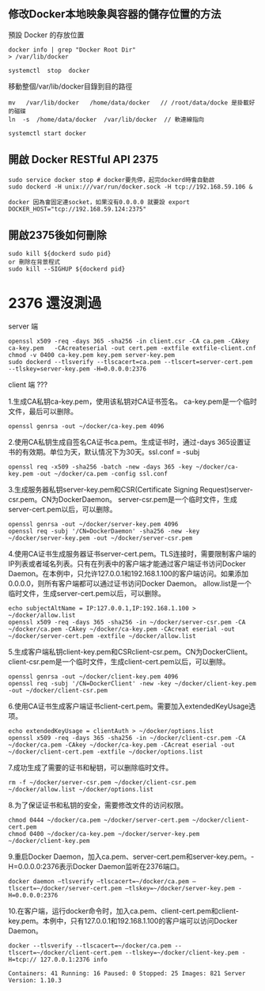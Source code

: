 ## 修改Docker本地映象與容器的儲存位置的方法

預設 Docker 的存放位置
```
docker info | grep "Docker Root Dir"
> /var/lib/docker
```

```
systemctl  stop  docker
```

移動整個/var/lib/docker目錄到目的路徑
```
mv   /var/lib/docker   /home/data/docker   // /root/data/docke 是掛載好的磁碟
ln  -s  /home/data/docker  /var/lib/docker  // 軟連線指向
```

```
systemctl start docker
```

## 開啟 Docker RESTful API 2375

```
sudo service docker stop # docker要先停，起完dockerd時會自動啟
sudo dockerd -H unix:///var/run/docker.sock -H tcp://192.168.59.106 &
```

```
docker 因為會固定連socket，如果沒有0.0.0.0 就要設 export DOCKER_HOST="tcp://192.168.59.124:2375"
```

## 開啟2375後如何刪除
```
sudo kill ${dockerd sudo pid}
or 刪除在背景程式
sudo kill --SIGHUP ${dockerd pid}
```

# 2376 還沒測過

server 端
```
openssl x509 -req -days 365 -sha256 -in client.csr -CA ca.pem -CAkey ca-key.pem   -CAcreateserial -out cert.pem -extfile extfile-client.cnf
chmod -v 0400 ca-key.pem key.pem server-key.pem
sudo dockerd --tlsverify --tlscacert=ca.pem --tlscert=server-cert.pem --tlskey=server-key.pem -H=0.0.0.0:2376
```

client 端
???


1.生成CA私钥ca-key.pem，使用该私钥对CA证书签名。
ca-key.pem是一个临时文件，最后可以删除。
```
openssl genrsa -out ~/docker/ca-key.pem 4096
```

2.使用CA私钥生成自签名CA证书ca.pem。生成证书时，通过-days 365设置证书的有效期。单位为天，默认情况下为30天。ssl.conf = -subj
```
openssl req -x509 -sha256 -batch -new -days 365 -key ~/docker/ca-key.pem -out ~/docker/ca.pem -config ssl.conf
```

3.生成服务器私钥server-key.pem和CSR(Certificate Signing Request)server-csr.pem。CN为DockerDaemon。
server-csr.pem是一个临时文件，生成server-cert.pem以后，可以删除。
```
openssl genrsa -out ~/docker/server-key.pem 4096
openssl req -subj '/CN=DockerDaemon' -sha256 -new -key ~/docker/server-key.pem -out ~/docker/server-csr.pem
```

4.使用CA证书生成服务器证书server-cert.pem。TLS连接时，需要限制客户端的IP列表或者域名列表。只有在列表中的客户端才能通过客户端证书访问Docker Daemon。在本例中，只允许127.0.0.1和192.168.1.100的客户端访问。如果添加0.0.0.0，则所有客户端都可以通过证书访问Docker Daemon。
allow.list是一个临时文件，生成server-cert.pem以后，可以删除。
```
echo subjectAltName = IP:127.0.0.1,IP:192.168.1.100 > ~/docker/allow.list
openssl x509 -req -days 365 -sha256 -in ~/docker/server-csr.pem -CA ~/docker/ca.pem -CAkey ~/docker/ca-key.pem -CAcreat eserial -out ~/docker/server-cert.pem -extfile ~/docker/allow.list
```

5.生成客户端私钥client-key.pem和CSRclient-csr.pem。CN为DockerClient。
client-csr.pem是一个临时文件，生成client-cert.pem以后，可以删除。
```
openssl genrsa -out ~/docker/client-key.pem 4096
openssl req -subj '/CN=DockerClient' -new -key ~/docker/client-key.pem -out ~/docker/client-csr.pem
```

6.使用CA证书生成客户端证书client-cert.pem。需要加入extendedKeyUsage选项。
```
echo extendedKeyUsage = clientAuth > ~/docker/options.list
openssl x509 -req -days 365 -sha256 -in ~/docker/client-csr.pem -CA ~/docker/ca.pem -CAkey ~/docker/ca-key.pem -CAcreat eserial -out ~/docker/client-cert.pem -extfile ~/docker/options.list
```

7.成功生成了需要的证书和秘钥，可以删除临时文件。
```
rm -f ~/docker/server-csr.pem ~/docker/client-csr.pem ~/docker/allow.list ~/docker/options.list
```

8.为了保证证书和私钥的安全，需要修改文件的访问权限。
```
chmod 0444 ~/docker/ca.pem ~/docker/server-cert.pem ~/docker/client-cert.pem
chmod 0400 ~/docker/ca-key.pem ~/docker/server-key.pem ~/docker/client-key.pem
```

9.重启Docker Daemon，加入ca.pem、server-cert.pem和server-key.pem。-H=0.0.0.0:2376表示Docker Daemon监听在2376端口。 
```
docker daemon –tlsverify –tlscacert=~/docker/ca.pem –tlscert=~/docker/server-cert.pem –tlskey=~/docker/server-key.pem -H=0.0.0.0:2376
```

10.在客户端，运行docker命令时，加入ca.pem、client-cert.pem和client-key.pem。本例中，只有127.0.0.1和192.168.1.100的客户端可以访问Docker Daemon。
```
docker --tlsverify --tlscacert=~/docker/ca.pem --tlscert=~/docker/client-cert.pem --tlskey=~/docker/client-key.pem -H=tcp:// 127.0.0.1:2376 info
```
```
Containers: 41 Running: 16 Paused: 0 Stopped: 25 Images: 821 Server Version: 1.10.3
```
